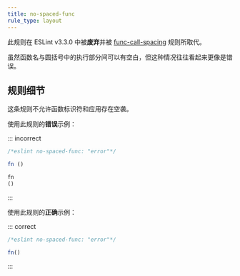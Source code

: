 ```yaml
---
title: no-spaced-func
rule_type: layout
---
```


此规则在 ESLint v3.3.0 中被**废弃**并被 [func-call-spacing](func-call-spacing) 规则所取代。

虽然函数名与圆括号中的执行部分间可以有空白，但这种情况往往看起来更像是错误。

## 规则细节

这条规则不允许函数标识符和应用存在空袭。

使用此规则的**错误**示例：

::: incorrect

```js
/*eslint no-spaced-func: "error"*/

fn ()

fn
()
```

:::

使用此规则的**正确**示例：

::: correct

```js
/*eslint no-spaced-func: "error"*/

fn()
```

:::

